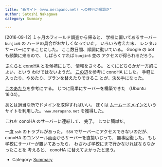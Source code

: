 ```yaml
---
title: "新サイト (www.merapano.net) への移行が順調だ"
author: Satoshi Nakagawa
category: Summary

---
```


[2016-09-12]  １ヶ月のフィールド調査から帰ると、
学校に置いてあるサーバー `bunjin6` の
ハードの具合がおかしくなっていた。
いろいろ考えた末、
レンタルサーバーにすることにした。
ここ数日間、順調に動いている。
Google の bot も頻繁に来るので、
しばらくすれば `bunjin6` 並の
アクセスが得られるだろう。

<!--more-->

[さくら](http://www.sakura.ne.jp/?keyword=%E3%81%95%E3%81%8F%E3%82%89%E3%82%B5%E3%83%BC%E3%83%90%E3%83%BC&matchtype=e&adposition=1t2&creative=73204973324&device=c&network=g&feeditemid=&targetid=kwd-6331337887&loc_physical_ms=1009523&gclid=CjwKEAjwmf6-BRDi9fSN7Ijt1wUSJAASawcj3jbD9ZZKdP1Ic4dWvDL6UFixY_C9xNBuKXkfrmgcdRoCEsjw_wcB)と 
[conoHA](https://www.conoha.jp/?utm_source=google&utm_medium=cpc&utm_term=keyword&utm_content=top&utm_campaign=brand&banner_id=b04_conoha) とを候補にして、
情報をさぐる。
とくにどちらかが一方的によい、という
わけではないようだ。
[この辺](http://blog.3oku.net/entry/2015/06/28/085518)を参考に conoHA にした。
手軽に入ったり、やめたり、プランを替えたりできるこ
とが、決め手になった。

[このあたり](https://www.evernote.com/Home.action#n=3779f552-77b2-4fef-82ae-43a8ba1fb8fa&ses=4&sh=2&sds=5&)を参考にする。
じつに簡単にサーバーを構築できた
（Ubuntu 16.04）。

 あとは適当な所でドメインを取得すればいい。
ぼくは
[ムームードメイン](https://muumuu-domain.com/)というサイトを利用した。
`www.merapano.net` を獲得した。

 これを conoHA のサーバーに連結して、
完了。
じつに簡単だ。

 一度 `ssh` のトラブルがあった。
`SSH` でサーバーにアクセスできないのだが、
conoHA のコンソール画面からサーバーを直接いじって、
無事回復した。
もし学校にサーバーが置いてあったら、
わざわざ学校にまで行かなければならなかったことを
考えると、
conoHA に替えてよかったと思う。

- Category: [Summary](categories.html#Summary)


